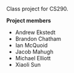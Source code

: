 Class project for CS290.

**Project members**

* Andrew Ekstedt
* Brandon Chatham
* Ian McQuoid
* Jacob Mahugh
* Michael Elliott
* Xiaoli Sun
